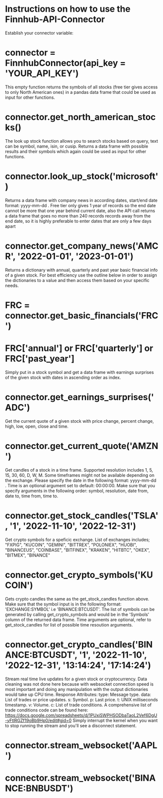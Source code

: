 # Instructions on how to use the Finnhub-API-Connector

Establish your connector variable:
# connector = FinnhubConnector(api_key = 'YOUR_API_KEY')

This empty function returns the symbols of all stocks (free tier gives access to only North American ones) in a pandas data frame that could be used as input for other functions.
# connector.get_north_american_stocks()

The look up stock function allows you to search stocks based on query, text can be symbol, name, isin, or cusip. Returns a data frame with possible results and their symbols which again could be used as input for other functions.
# connector.look_up_stock('microsoft') 

Returns a data frame with company news in according dates, start/end date format: yyyy-mm-dd . Free tier only gives 1 year of records so the end date cannot be more that one year behind current date, also the API call returns a data frame that goes no more than 240 records records away from the end date, so it is highly preferable to enter dates that are only a few days apart
# connector.get_company_news('AMCR', '2022-01-01', '2023-01-01')

Returns a dictionary with annual, quarterly and past year basic financial info of a given stock. For best efficiency use the outline below in order to assign the dictionaries to a value and then access them based on your specific needs.
# FRC = connector.get_basic_financials('FRC')
# FRC['annual'] or FRC['quarterly'] or FRC['past_year']

Simply put in a stock symbol and get a data frame with earnings surprises of the given stock with dates in ascending order as index.
# connector.get_earnings_surprises('ADC')

Get the current quote of a given stock with price	change, percent change, high,	low, open, close and time.
# connector.get_current_quote('AMZN')

Get candles of a stock in a time frame. Supported resolution includes 1, 5, 15, 30, 60, D, W, M. Some timeframes might not be available depending on the exchange. Please specify the date in the following format: yyyy-mm-dd . Time is an optional argument set to default: 00:00:00. Make sure that you specify arguments in the following order: symbol, resolution, date from, date to, time from, time to.
# connector.get_stock_candles('TSLA', '1', '2022-11-10', '2022-12-31')

Get crypto symbols for a speficic exchange. List of exchanges includes;
"FXPIG", "KUCOIN", "GEMINI", "BITTREX", "POLONIEX", "HUOBI", "BINANCEUS", "COINBASE", "BITFINEX", "KRAKEN", "HITBTC", "OKEX", "BITMEX", "BINANCE"
# connector.get_crypto_symbols('KUCOIN')

Gets crypto candles the same as the get_stock_candles function above. Make sure that the symbol input is in the following format: 'EXCHANGE:SYMBOL' i.e 'BINANCE:BTCUSDT'. The list of symbols can be generated by calling get_crypto_symbols and would be in the 'Symbols' column of the returned data frame. Time arguments are optional, refer to get_stock_candles for list of possible time resoution arguments.
# connector.get_crypto_candles('BINANCE:BTCUSDT', '1', '2022-11-10', '2022-12-31', '13:14:24', '17:14:24')

Stream real time live updates for a given stock or cryptocurrency. Data cleaning was not done here because with websocket connection speed is most important and doing any manipulation with the output dictionaries would take up CPU time. Response Attributes: type: Message type. data: List of trades or price updates. s: Symbol. p: Last price. t: UNIX milliseconds timestamp. v: Volume. c: List of trade conditions. A comprehensive list of trade conditions code can be found here: https://docs.google.com/spreadsheets/d/1PUxiSWPHSODbaTaoL2Vef6DgU-yFtlRGZf19oBb9Hp0/edit#gid=0
Simply interrupt the kernel when you want to stop running the stream and you'll see a disconnect statement.
# connector.stream_websocket('AAPL')
# connector.stream_websocket('BINANCE:BNBUSDT')
